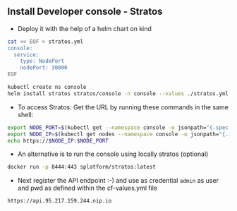 ## Install Developer console - Stratos

- Deploy it with the help of a helm chart on kind
```bash
cat << EOF > stratos.yml
console:
  service:
    type: NodePort
    nodePort: 30000
EOF

kubectl create ns console
helm install stratos stratos/console -n console --values ./stratos.yml 
```

- To access Stratos: Get the URL by running these commands in the same shell:
```bash
export NODE_PORT=$(kubectl get --namespace console -o jsonpath="{.spec.ports[0].nodePort}" services stratos-ui-ext)
export NODE_IP=$(kubectl get nodes --namespace console -o jsonpath="{.items[0].status.addresses[0].address}")
echo https://$NODE_IP:$NODE_PORT
```

- An alternative is to run the console using locally stratos (optional)
```bash
docker run -p 8444:443 splatform/stratos:latest
```
- Next register the API endpoint :-) and use as credential `admin` as user and pwd as defined within the cf-values.yml file
```bash
https://api.95.217.159.244.nip.io

```

